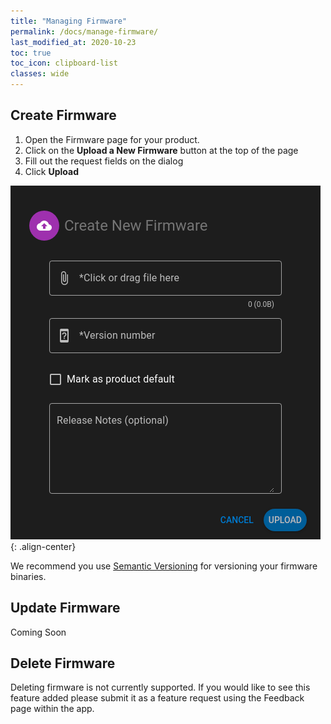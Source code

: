 ```yaml
---
title: "Managing Firmware"
permalink: /docs/manage-firmware/
last_modified_at: 2020-10-23
toc: true
toc_icon: clipboard-list
classes: wide
---
```


## Create Firmware

  1. Open the Firmware page for your product.
  1. Click on the **Upload a New Firmware** button at the top of the page
  1. Fill out the request fields on the dialog
  1. Click **Upload**

![image-center](/assets/images/docs/fw_create_dialog.png){: .align-center}

We recommend you use [Semantic Versioning](https://semver.org/) for versioning your firmware binaries.

## Update Firmware
Coming Soon

## Delete Firmware
Deleting firmware is not currently supported. If you would like to see this feature added please submit it as a feature request using the Feedback page within the app.